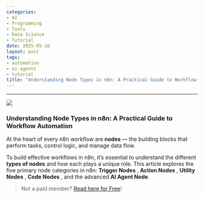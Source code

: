 ```yaml
---
categories:
- AI
- Programming
- Tools
- Data Science
- Tutorial
date: 2025-05-16
layout: post
tags:
- automation
- ai-agents
- tutorial
title: 'Understanding Node Types in n8n: A Practical Guide to Workflow Automation'
---
```



* * *

![](https://cdn-images-1.medium.com/max/800/1*PDADrBTS1tSFCKLo1c9jjw.png)

### Understanding Node Types in n8n: A Practical Guide to Workflow Automation

At the heart of every n8n workflow are **nodes** — the building blocks that perform tasks, control logic, and manage data flow.

To build effective workflows in n8n, it’s essential to understand the different **types of nodes** and how each plays a unique role. This article explores the five primary node categories in n8n: **Trigger Nodes** , **Action Nodes** , **Utility Nodes** , **Code Nodes** , and the advanced **AI Agent Node**.

> Not a paid member? [Read here for Free](https://medium.com/techthync/understanding-node-types-in-n8n-a-practical-guide-to-workflow-automation-3698a7152a03?sk=f3341aa44de5151db51c065c3726e14f)!
